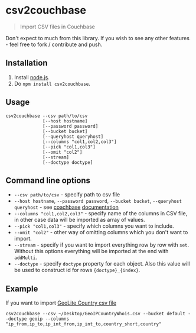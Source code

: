 # csv2couchbase 

> Import CSV files in Couchbase

Don't expect to much from this library. If you wish to see any other features - feel free to fork / contribute and push.

## Installation

1. Install [node.js](http://nodejs.org/).
1. Do `npm install csv2couchbase`.

## Usage

```
csv2couchbase --csv path/to/csv
              [--host hostname] 
              [--password password]
              [--bucket bucket]
              [--queryhost queryhost]
              [--columns "col1,col2,col3"]
              [--pick "col1,col3"]
              [--omit "col2"]
              [--stream]
              [--doctype doctype]
```

## Command line options

* `--csv path/to/csv` - specify path to csv file
* `--host hostname`, `--password password`, `--bucket bucket`, `--queryhost queryhost` - see [coachbase](https://github.com/couchbase/couchnode) [documentation](http://www.couchbase.com/autodocs/couchbase-node-client-1.2.1/Connection.html)
* `--columns "col1,col2,col3"` - specify name of the columns in CSV file, in other case data will be imported as array of values.
* `--pick "col1,col3"` - specify which columns you want to include.
* `--omit "col2"` - other way of omitting columns which you don't want to import.
* `--stream` - specify if you want to import everything row by row with `set`. Without this options everything will be imported at the end with `addMulti`.
* `--doctype` - specify `doctype` property for each object. Also this value will be used to construct id for rows `{doctype}_{index}`.

## Example

If you want to import [GeoLite Country csv file](http://dev.maxmind.com/geoip/legacy/geolite/) 

```
csv2couchbase --csv ~/Desktop/GeoIPCountryWhois.csv --bucket default --doctype geoip --columns "ip_from,ip_to,ip_int_from,ip_int_to,country_short,country"
``` 
